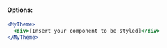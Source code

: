 #### **Options:**

```jsx
<MyTheme>
  <div>[Insert your component to be styled]</div>
</MyTheme>
```
